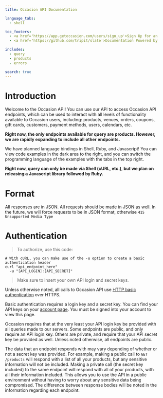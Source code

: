 ```yaml
---
title: Occasion API Documentation

language_tabs:
  - shell

toc_footers:
  - <a href='https://app.getoccasion.com/users/sign_up'>Sign Up for an Account</a>
  - <a href='https://github.com/tripit/slate'>Documentation Powered by Slate</a>

includes:
  - query
  - products
  - errors

search: true
---
```


# Introduction

Welcome to the Occasion API! You can use our API to access Occasion API endpoints, which can be used to interact with all levels of functionality available to Occasion users, including: products, venues, orders, coupons, gift cards, customers, payment methods, users, calendars, etc.

**Right now, the only endpoints available for query are products. However, we are rapidly expanding to include all other endpoints.**

We have planned language bindings in Shell, Ruby, and Javascript! You can view code examples in the dark area to the right, and you can switch the programming language of the examples with the tabs in the top right.

**Right now, query can only be made via Shell (cURL, etc.), but we plan on releasing a Javascript library followed by Ruby.**

# Format

All responses are in JSON. All requests should be made in JSON as well. In the future, we will force requests to be in JSON format, otherwise `415 Unsupported Media Type`

# Authentication

> To authorize, use this code:

```shell
# With cURL, you can make use of the -u option to create a basic authentication header
curl "api_endpoint_here"
  -u "[API_LOGIN]:[API_SECRET]"
```

> Make sure to insert your own API login and secret keys.

Unless otherwise noted, all calls to Occasion API use [HTTP basic authentication](https://en.wikipedia.org/wiki/Basic_access_authentication) over HTTPS.

Basic authentication requires a login key and a secret key. You can find your API keys on your [account page](https://app.getoccasion.com/users/edit). You must be signed into your account to view this page.

Occasion requires that at the very least your API login key be provided with all queries made to our servers. Some endpoints are public, and only require an API login key. Others are private, and require that your API secret key be provided as well. Unless noted otherwise, all endpoints are public.

The data that an endpoint responds with may vary depending of whether or not a secret key was provided. For example, making a public call to `GET /products` will respond with a list of all your products, but any sensitive information will not be included. Making a private call (the secret key included) to the same endpoint will respond with all of your products, with all their information included. This allows you to use the API in a public environment without having to worry about any sensitive data being compromised. The difference between response bodies will be noted in the information regarding each endpoint.
